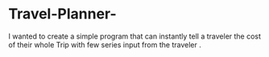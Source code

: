 # Travel-Planner-
I wanted to create a simple program that can instantly tell a traveler the cost of their whole Trip with few series input from the traveler .
